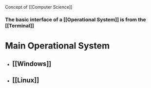 Concept of [[Computer Science]]

### The basic interface of a [[Operational System]] is from the [[Terminal]]




# Main Operational System

- ## [[Windows]]
- ## [[Linux]]